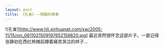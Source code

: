 ```yaml
---
layout: post
title: 《孔雀》——残酷的青春
---
```




![孔雀][http://www.hlj.xinhuanet.com/xw/2005-11/15/xin_0611021509197652158820.jpg] 最近突然很怀念这部片子。一直记得张静初在西红柿摊前蹲着痛苦哭泣的样子…
